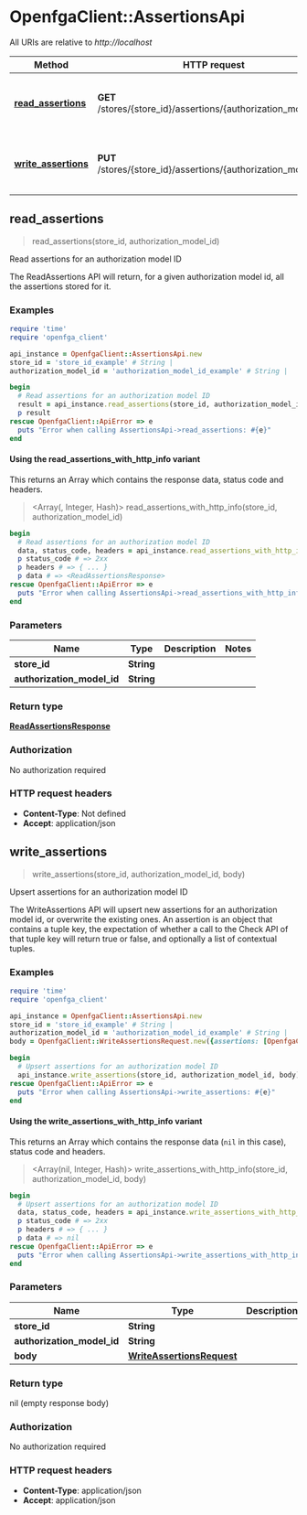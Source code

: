 # OpenfgaClient::AssertionsApi

All URIs are relative to *http://localhost*

| Method | HTTP request | Description |
| ------ | ------------ | ----------- |
| [**read_assertions**](AssertionsApi.md#read_assertions) | **GET** /stores/{store_id}/assertions/{authorization_model_id} | Read assertions for an authorization model ID |
| [**write_assertions**](AssertionsApi.md#write_assertions) | **PUT** /stores/{store_id}/assertions/{authorization_model_id} | Upsert assertions for an authorization model ID |


## read_assertions

> <ReadAssertionsResponse> read_assertions(store_id, authorization_model_id)

Read assertions for an authorization model ID

The ReadAssertions API will return, for a given authorization model id, all the assertions stored for it. 

### Examples

```ruby
require 'time'
require 'openfga_client'

api_instance = OpenfgaClient::AssertionsApi.new
store_id = 'store_id_example' # String | 
authorization_model_id = 'authorization_model_id_example' # String | 

begin
  # Read assertions for an authorization model ID
  result = api_instance.read_assertions(store_id, authorization_model_id)
  p result
rescue OpenfgaClient::ApiError => e
  puts "Error when calling AssertionsApi->read_assertions: #{e}"
end
```

#### Using the read_assertions_with_http_info variant

This returns an Array which contains the response data, status code and headers.

> <Array(<ReadAssertionsResponse>, Integer, Hash)> read_assertions_with_http_info(store_id, authorization_model_id)

```ruby
begin
  # Read assertions for an authorization model ID
  data, status_code, headers = api_instance.read_assertions_with_http_info(store_id, authorization_model_id)
  p status_code # => 2xx
  p headers # => { ... }
  p data # => <ReadAssertionsResponse>
rescue OpenfgaClient::ApiError => e
  puts "Error when calling AssertionsApi->read_assertions_with_http_info: #{e}"
end
```

### Parameters

| Name | Type | Description | Notes |
| ---- | ---- | ----------- | ----- |
| **store_id** | **String** |  |  |
| **authorization_model_id** | **String** |  |  |

### Return type

[**ReadAssertionsResponse**](ReadAssertionsResponse.md)

### Authorization

No authorization required

### HTTP request headers

- **Content-Type**: Not defined
- **Accept**: application/json


## write_assertions

> write_assertions(store_id, authorization_model_id, body)

Upsert assertions for an authorization model ID

The WriteAssertions API will upsert new assertions for an authorization model id, or overwrite the existing ones. An assertion is an object that contains a tuple key, the expectation of whether a call to the Check API of that tuple key will return true or false, and optionally a list of contextual tuples.

### Examples

```ruby
require 'time'
require 'openfga_client'

api_instance = OpenfgaClient::AssertionsApi.new
store_id = 'store_id_example' # String | 
authorization_model_id = 'authorization_model_id_example' # String | 
body = OpenfgaClient::WriteAssertionsRequest.new({assertions: [OpenfgaClient::Assertion.new({tuple_key: OpenfgaClient::AssertionTupleKey.new({object: 'document:2021-budget', relation: 'reader', user: 'user:anne'}), expectation: false})]}) # WriteAssertionsRequest | 

begin
  # Upsert assertions for an authorization model ID
  api_instance.write_assertions(store_id, authorization_model_id, body)
rescue OpenfgaClient::ApiError => e
  puts "Error when calling AssertionsApi->write_assertions: #{e}"
end
```

#### Using the write_assertions_with_http_info variant

This returns an Array which contains the response data (`nil` in this case), status code and headers.

> <Array(nil, Integer, Hash)> write_assertions_with_http_info(store_id, authorization_model_id, body)

```ruby
begin
  # Upsert assertions for an authorization model ID
  data, status_code, headers = api_instance.write_assertions_with_http_info(store_id, authorization_model_id, body)
  p status_code # => 2xx
  p headers # => { ... }
  p data # => nil
rescue OpenfgaClient::ApiError => e
  puts "Error when calling AssertionsApi->write_assertions_with_http_info: #{e}"
end
```

### Parameters

| Name | Type | Description | Notes |
| ---- | ---- | ----------- | ----- |
| **store_id** | **String** |  |  |
| **authorization_model_id** | **String** |  |  |
| **body** | [**WriteAssertionsRequest**](WriteAssertionsRequest.md) |  |  |

### Return type

nil (empty response body)

### Authorization

No authorization required

### HTTP request headers

- **Content-Type**: application/json
- **Accept**: application/json

